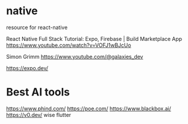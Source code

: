 # native
resource for react-native


React Native Full Stack Tutorial: Expo, Firebase | Build Marketplace App
https://www.youtube.com/watch?v=VOFJ1wBJcUo


Simon Grimm
https://www.youtube.com/@galaxies_dev


https://expo.dev/



# Best AI tools
https://www.phind.com/
https://poe.com/
https://www.blackbox.ai/
https://v0.dev/
wise flutter
